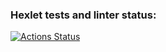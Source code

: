 ### Hexlet tests and linter status:
[![Actions Status](https://github.com/Shramkoweb/frontend-project-lvl4/workflows/hexlet-check/badge.svg)](https://github.com/Shramkoweb/frontend-project-lvl4/actions)